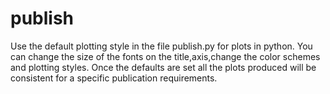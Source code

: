 # publish

Use the default plotting style in the file publish.py for plots in python. You can change the size of the fonts on the title,axis,change the color schemes and plotting styles. Once the defaults are set all the plots produced will be consistent for a specific publication requirements.
